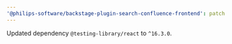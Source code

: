 ```yaml
---
'@philips-software/backstage-plugin-search-confluence-frontend': patch
---
```


Updated dependency `@testing-library/react` to `^16.3.0`.
